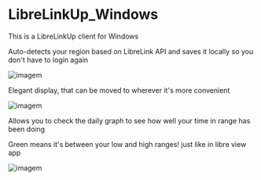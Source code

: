 # LibreLinkUp_Windows
  This is a LibreLinkUp client for Windows

  
Auto-detects your region based on LibreLink API and saves it locally so you don't have to login again

![imagem](https://github.com/user-attachments/assets/bbe77634-3131-451a-82fa-e5c28730e8ad)

Elegant display, that can be moved to wherever it's more convenient

![imagem](https://github.com/user-attachments/assets/3f77b00c-c773-44c4-89d7-f93103f1a849)


Allows you to check the daily graph to see how well your time in range has been doing

Green means it's between your low and high ranges! just like in libre view app

![imagem](https://github.com/user-attachments/assets/8db43505-15c7-48e1-95ed-8526cb299454)



